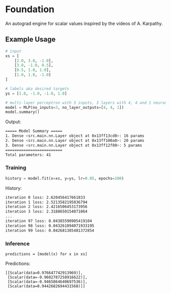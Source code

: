 # Foundation

An autograd engine for scalar values inspired by the videos of A. Karpathy.

## Example Usage

```python
# input
xs = [
    [2.0, 3.0, -1.0],
    [3.0, -1.0, 0.5],
    [0.5, 1.0, 1.0],
    [1.0, 1.0, -1.0]
]

# labels aka desired targets
ys = [1.0, -1.0, -1.0, 1.0]

# multi-layer perceptron with 3 inputs, 3 layers with 4, 4 and 1 neurons
model = MLP(no_inputs=3, no_layer_outputs=[4, 4, 1])
model.summary()
```

Output:

```bash
===== Model Summary =====
1. Dense <src.main.nn.Layer object at 0x13ff13cd0>: 16 params
2. Dense <src.main.nn.Layer object at 0x13ff100a0>: 20 params
3. Dense <src.main.nn.Layer object at 0x13ff12f80>: 5 params
=========================
Total parameters: 41
```

### Training

```python
history = model.fit(x=xs, y=ys, lr=0.05, epochs=100)
```

History:
```bash
iteration 0 loss: 2.620456417661833
iteration 1 loss: 2.5213582195836794
iteration 2 loss: 2.4216506453173956
iteration 3 loss: 2.3188650154871064
...
iteration 97 loss: 0.04385590905419104
iteration 98 loss: 0.043261094071933195
iteration 99 loss: 0.042681385481372854
```

### Inference
```
predictions = [model(x) for x in xs]
```

Predictions:

```
[[Scalar(data=0.976647742913969)],
 [Scalar(data=-0.9602787258916622)],
 [Scalar(data=-0.9465864640697536)],
 [Scalar(data=0.9442682694431568)]]
```

